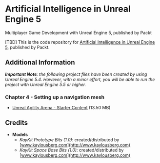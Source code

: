 # Artificial Intelligence in Unreal Engine 5
Multiplayer Game Development with Unreal Engine 5, published by Packt

[TBD] This is the code repository for [Artificial Intelligence in Unreal Engine 5](), published by Packt.

## Additional Information

_**Important Note**: the following project files have been created by using Unreal Engine 5.4. However, with a minor effort, you will be able to run the project with Unreal Engine 5.5 or higher._

### Chapter 4 - Setting up a navigation mesh

* [Unreal Agility Arena - Starter Content](https://github.com/PacktPublishing/Artificial-Intelligence-in-Unreal-Engine-5/releases/download/starter-content/unrealagilityarena-starter-content.zip) (13.50 MB)

## Credits

* **Models**
   * _KayKit Prototype Bits (1.0)_: created/distributed by [www.kaylousberg.com](http://www.kaylousberg.com)
   * _KayKit Space Base Bits (1.0)_: created/distributed by [www.kaylousberg.com](http://www.kaylousberg.com)
